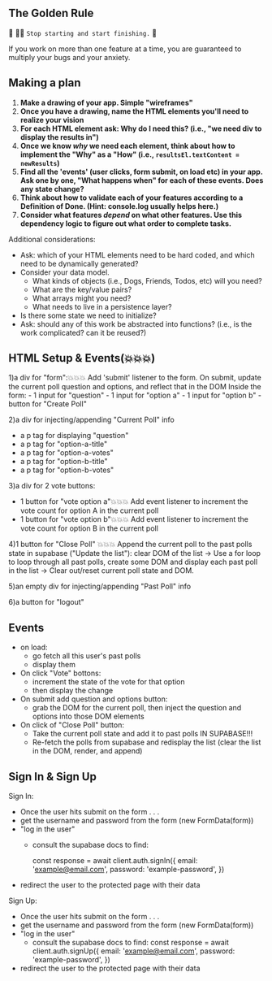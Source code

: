 ## The Golden Rule

🦸 🦸‍♂️ `Stop starting and start finishing.` 🏁

If you work on more than one feature at a time, you are guaranteed to multiply your bugs and your anxiety.

## Making a plan

1) **Make a drawing of your app. Simple "wireframes"**
1) **Once you have a drawing, name the HTML elements you'll need to realize your vision**
1) **For each HTML element ask: Why do I need this? (i.e., "we need div to display the results in")**
1) **Once we know _why_ we need each element, think about how to implement the "Why" as a "How" (i.e., `resultsEl.textContent = newResults`)**
1) **Find all the 'events' (user clicks, form submit, on load etc) in your app. Ask one by one, "What happens when" for each of these events. Does any state change?**
1) **Think about how to validate each of your features according to a Definition of Done. (Hint: console.log usually helps here.)**
1) **Consider what features _depend_ on what other features. Use this dependency logic to figure out what order to complete tasks.**

Additional considerations:

- Ask: which of your HTML elements need to be hard coded, and which need to be dynamically generated?
- Consider your data model.
  - What kinds of objects (i.e., Dogs, Friends, Todos, etc) will you need?
  - What are the key/value pairs?
  - What arrays might you need?
  - What needs to live in a persistence layer?
- Is there some state we need to initialize?
- Ask: should any of this work be abstracted into functions? (i.e., is the work complicated? can it be reused?)

## HTML Setup & Events(💥💥💥)

1)a div for "form":💥💥💥 Add 'submit' listener to the form. On submit, update the current poll question and options, and reflect that in the DOM
  Inside the form:
    - 1 input for "question"
    - 1 input for "option a"
    - 1 input for "option b"
    - button for "Create Poll"

2)a div for injecting/appending "Current Poll" info

- a p tag for displaying "question"
- a p tag for "option-a-title"
- a p tag for "option-a-votes"
- a p tag for "option-b-title"
- a p tag for "option-b-votes"

3)a div for 2 vote buttons:

- 1 button for "vote option a"💥💥💥 Add event listener to increment the vote count for option A in the current poll
- 1 button for "vote option b"💥💥💥 Add event listener to increment the vote count for option B in the current poll

4)1 button for "Close Poll" 💥💥💥 Append the current poll to the past polls state in supabase ("Update the list"): clear DOM of the list -> Use a for loop to loop through all past polls, create some DOM and display each past poll in the list -> Clear out/reset current poll state and DOM.

5)an empty div for injecting/appending "Past Poll" info

6)a button for "logout"

## Events

- on load:
  - go fetch all this user's past polls
  - display them
- On click "Vote" bottons:
  - increment the state of the vote for that option
  - then display the change
- On submit add question and options button:
  - grab the DOM for the current poll, then inject the question and options into those DOM elements
- On click of "Close Poll" button:
  - Take the current poll state and add it to past polls IN SUPABASE!!!
  - Re-fetch the polls from supabase and redisplay the list (clear the list in the DOM, render, and append)

## Sign In & Sign Up

Sign In:

- Once the user hits submit on the form . . .
- get the username and password from the form (new FormData(form))
- "log in the user"
  - consult the supabase docs to find:

    const response = await client.auth.signIn({
    email: 'example@email.com',
    password: 'example-password',
    })
- redirect the user to the protected page with their data

Sign Up:

- Once the user hits submit on the form . . .
- get the username and password from the form (new FormData(form))
- "log in the user"
  - consult the supabase docs to find:
    const response = await client.auth.signUp({
      email: 'example@email.com',
      password: 'example-password',
    })
- redirect the user to the protected page with their data
